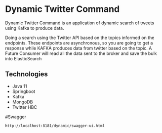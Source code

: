 # Dynamic Twitter Command

Dynamic Twitter Command is an application of dynamic search of tweets using Kafka to produce data.

Doing a search using the Twitter API based on the topics informed on the endpoints. These endpoints are asynchronous, so you are going to get a response while KAFKA produces data from twitter based on the topic.
A Future Consumer will read all the data sent to the broker and save the bulk into ElasticSearch 

## Technologies
- Java 11
- Springboot
- Kafka
- MongoDB
- Twitter HBC

#Swagger 

```bash
http://localhost:8181/dynamic/swagger-ui.html
```

